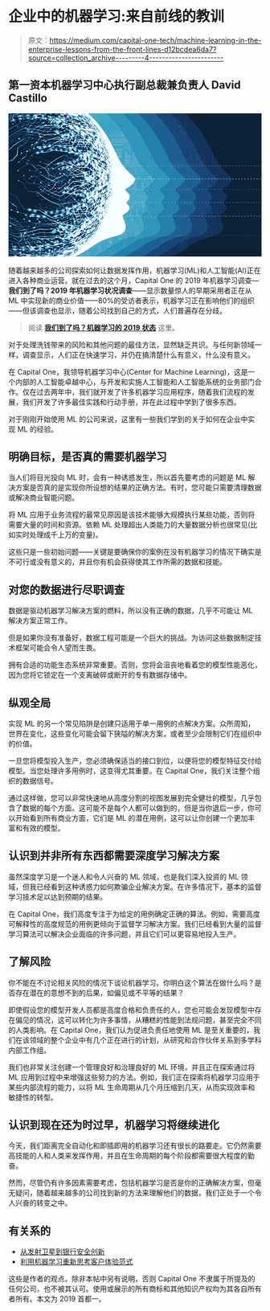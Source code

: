 # 企业中的机器学习:来自前线的教训

> 原文：<https://medium.com/capital-one-tech/machine-learning-in-the-enterprise-lessons-from-the-front-lines-d12bcdea6da7?source=collection_archive---------4----------------------->

## 第一资本机器学习中心执行副总裁兼负责人 David Castillo

![](img/b58ed482158e9b559d150b6ec517208c.png)

随着越来越多的公司探索如何让数据发挥作用，机器学习(ML)和人工智能(AI)正在进入各种商业运营。就在过去的这个月，Capital One 的 2019 年机器学习调查— **我们到了吗？2019 年机器学习状况调查**——显示数量惊人的早期采用者正在从 ML 中实现新的商业价值——80%的受访者表示，机器学习正在影响他们的组织——但该调查也显示，随着公司找到自己的方式，人们普遍存在分歧。

> 阅读 [**我们到了吗？机器学习的 2019 状态**](https://qz.com/1542941/machine-learning-upending-everything-us-businesses-arent-ready/) 这里。

对于处理洗钱带来的风险和其他问题的最佳方法，显然缺乏共识。与任何新领域一样，调查显示，人们正在快速学习，并仍在搞清楚什么有意义，什么没有意义。

在 Capital One，我领导机器学习中心(Center for Machine Learning)，这是一个内部的人工智能卓越中心，与开发和实施人工智能和人工智能系统的业务部门合作。仅在过去两年中，我们就开发了许多机器学习应用程序，随着我们流程的发展，我们开发了许多最佳实践和行动手册，并在此过程中学到了很多东西。

对于刚刚开始使用 ML 的公司来说，这里有一些我们学到的关于如何在企业中实现 ML 的经验。

## **明确目标，是否真的需要机器学习**

当人们将目光投向 ML 时，会有一种诱惑发生，所以首先要考虑的问题是 ML 解决方案是否真的是实现你所设想的结果的正确方法。有时，您可能只需要清理数据或解决商业智能问题。

将 ML 应用于业务流程的最常见原因是该技术能够大规模执行某些功能，否则将需要大量的时间和资源。依赖 ML 处理超出人类能力的大量数据分析也很常见(比如实时处理成千上万的变量)。

这些只是一些初始问题——关键是要确保你的案例在没有机器学习的情况下确实是不可行或没有意义的，并且你有机会获得使其工作所需的数据和技能。

## **对您的数据进行尽职调查**

数据是驱动机器学习解决方案的燃料，所以没有正确的数据，几乎不可能让 ML 解决方案正常工作。

但是如果你没有准备好，数据工程可能是一个巨大的挑战。为访问这些数据制定技术框架可能会令人望而生畏。

拥有合适的功能生态系统非常重要。否则，您将会沮丧地看着您的模型性能恶化，因为您将它锁定在一个支离破碎或断开的专有数据存储中。

## **纵观全局**

实现 ML 的另一个常见陷阱是创建只适用于单一用例的点解决方案。众所周知，世界在变化，这些变化可能会留下狭隘的解决方案，或者至少会限制它们在组织中的价值。

一旦您将模型投入生产，您必须确保适当的接口到位，以便将您的模型特征交付给模型。当您处理许多用例时，这变得尤其重要。在 Capital One，我们关注整个组织的数据信号。

通过这样做，您可以非常快速地从高度分割的视图发展到完全健壮的模型，几乎包含了数据的每个方面。这可能不是每个人都可以做到的，但是当你退后一步，你可以开始看到所有商业方面，它们是 ML 的潜在用例，这可以让你创建一个更加丰富和有效的模型。

## **认识到并非所有东西都需要深度学习解决方案**

虽然深度学习是一个迷人和令人兴奋的 ML 领域，也是我们深入投资的 ML 领域，但我已经看到这种诱惑力如何欺骗企业解决方案。在许多情况下，基本的监督学习技术足以达到预期的结果。

在 Capital One，我们高度专注于为给定的用例确定正确的算法。例如，需要高度可解释性的高度规范的用例更倾向于监督学习解决方案。我们已经看到大量的监督学习算法可以解决企业面临的许多问题，并且它们可以更容易地投入生产。

## **了解风险**

你不能在不讨论相关风险的情况下谈论机器学习。你明白这个算法在做什么吗？是否存在潜在的意想不到的后果，如偏见或不平等的结果？

即使假设您的模型开发人员都是高度合格和负责任的人，您也可能会发现模型中存在偏见的情况，这可以转化为许多事情，从糟糕的性能到法规问题，甚至完全不同的人类影响。在 Capital One，我们认为促进负责任地使用 ML 是至关重要的，我们在该领域的整个企业中有几个正在进行的计划，从研究和合作伙伴关系到多学科内部工作组。

我们也非常关注创建一个管理良好和治理良好的 ML 环境，并且正在探索通过将 ML 应用到过程中来增强这些努力的方法。例如，我们正在探索将机器学习应用于某些内部流程的能力，以将 ML 生命周期从几个月压缩到几天，从而实现效率和敏捷性的转型。

## **认识到现在还为时过早，机器学习将继续进化**

今天，我们距离完全自动化和即插即用的机器学习还有很长的路要走。它仍然需要高技能的人和人类来发挥作用，并且在生命周期的每个阶段都需要很大程度的勤奋。

然而，尽管仍有许多因素需要考虑，包括机器学习是否是你的正确解决方案，但毫无疑问，随着越来越多的公司找到新的方法来理解他们的数据，我们正处于一个令人兴奋的转变之中。

## 有关系的

*   [从发射卫星到银行安全创新](/capital-one-tech/from-launching-satellites-to-banking-security-innovation-dave-castillo-capital-one-eeefd2486832)
*   [利用机器学习重新思考客户体验范式](/capital-one-tech/using-machine-learning-to-re-think-the-customer-experience-paradigm-a58ce380b8be)

这些是作者的观点。除非本帖中另有说明，否则 Capital One 不隶属于所提及的任何公司，也不被其认可。使用或展示的所有商标和其他知识产权均为其各自所有者所有。本文为 2019 首都一。